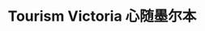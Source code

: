 ---
order: 8
title: "Tourism Victoria 心随墨尔本"
image: "assets/images/2013/12/TVMelbourneThumbnail-495x400.jpg"
link: "http://www.mobilenowgroup.com/work/tourism-victoria/"
support: "universal"
category: "travel_sort"
---